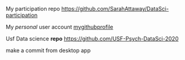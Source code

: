 My participation repohttps://github.com/SarahAttaway/DataSci-participationMy _personal_ user account[mygithubprofile](https://github.com/SarahAttaway)Usf Data science **repo**https://github.com/USF-Psych-DataSci-2020make a commit from desktop app